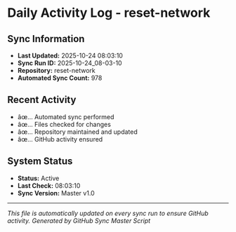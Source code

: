 ﻿# Daily Activity Log - reset-network

## Sync Information
- **Last Updated:** 2025-10-24 08:03:10
- **Sync Run ID:** 2025-10-24_08-03-10
- **Repository:** reset-network
- **Automated Sync Count:** 978

## Recent Activity
- âœ… Automated sync performed
- âœ… Files checked for changes
- âœ… Repository maintained and updated
- âœ… GitHub activity ensured

## System Status
- **Status:** Active
- **Last Check:** 08:03:10
- **Sync Version:** Master v1.0

---
*This file is automatically updated on every sync run to ensure GitHub activity.*
*Generated by GitHub Sync Master Script*
